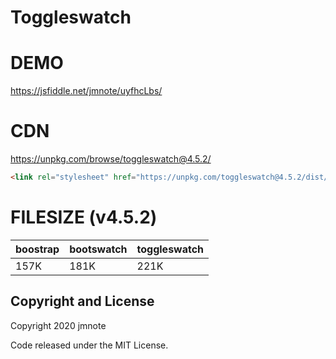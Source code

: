 # Toggleswatch

# DEMO

https://jsfiddle.net/jmnote/uyfhcLbs/

# CDN

https://unpkg.com/browse/toggleswatch@4.5.2/

```html
<link rel="stylesheet" href="https://unpkg.com/toggleswatch@4.5.2/dist/toggleswatch.min.css" />
```

# FILESIZE (v4.5.2)

boostrap | bootswatch        | toggleswatch
-------- | ----------------- | ------------
157K     | 181K              | 221K

## Copyright and License

Copyright 2020 jmnote

Code released under the MIT License.
